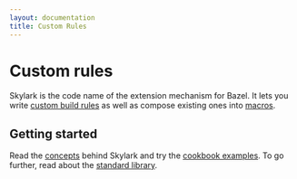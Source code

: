 ```yaml
---
layout: documentation
title: Custom Rules
---
```

# Custom rules

Skylark is the code name of the extension mechanism for Bazel. It lets you write
[custom build rules](rules.md) as well as compose existing ones into
[macros](macros.md).


## Getting started

Read the [concepts](concepts.md) behind Skylark and try the
[cookbook examples](cookbook.md). To go further, read about the
[standard library](lib/globals.html).

